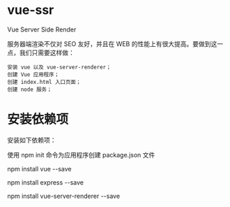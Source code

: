 # vue-ssr

Vue Server Side Render

服务器端渲染不仅对 SEO 友好，并且在 WEB 的性能上有很大提高。要做到这一点，我们只需要这样做：

    安装 vue 以及 vue-server-renderer；
    创建 Vue 应用程序；
    创建 index.html 入口页面；
    创建 node 服务；

# 安装依赖项

安装如下依赖项：

使用 npm init 命令为应用程序创建 package.json 文件

npm install vue --save

npm install express --save

npm install vue-server-renderer --save

